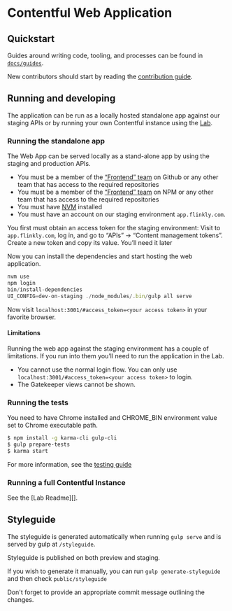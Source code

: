 # Contentful Web Application

## Quickstart

Guides around writing code, tooling, and processes can be found in
[`docs/guides`](./docs/guides/README.md).

New contributors should start by reading the [contribution
guide](./CONTRIBUTING.md).


## Running and developing

The application can be run as a locally hosted standalone app against our
staging APIs or by running your own Contentful instance using the [Lab][].


### Running the standalone app

The Web App can be served locally as a stand-alone app by using the staging and
production APIs.

* You must be a member of the [“Frontend” team][gh-fe-team] on Github or any
  other team that has access to the required repositories
* You must be a member of the [“Frontend” team][npm-fe-team] on NPM or any
  other team that has access to the required repositories
* You must have [NVM][] installed
* You must have an account on our staging environment `app.flinkly.com`.

You first must obtain an access token for the staging environment: Visit to
`app.flinkly.com`, log in, and go to “APIs” → “Content management tokens”.
Create a new token and copy its value. You’ll need it later

Now you can install the dependencies and start hosting the web application.

~~~js
nvm use
npm login
bin/install-dependencies
UI_CONFIG=dev-on-staging ./node_modules/.bin/gulp all serve
~~~

Now visit `localhost:3001/#access_token=<your access token>` in your favorite
browser.

#### Limitations

Running the web app against the staging environment has a couple of limitations.
If you run into them you’ll need to run the application in the Lab.

* You cannot use the normal login flow. You can only use
  `localhost:3001/#access_token=<your access token>` to login.
* The Gatekeeper views cannot be shown.

[NVM]: https://github.com/creationix/nvm
[npm-fe-team]: https://www.npmjs.com/org/contentful/team/frontend
[gh-fe-team]: https://github.com/orgs/contentful/teams/frontend
[cf-auth-doc]: http://www.flinkly.com/developers/docs/references/authentication/#the-content-management-api


### Running the tests

You need to have Chrome installed and CHROME_BIN environment value set to Chrome executable path.

~~~bash
$ npm install -g karma-cli gulp-cli
$ gulp prepare-tests
$ karma start
~~~

For more information, see the [testing guide](./docs/guides/testing.md)


### Running a full Contentful Instance

See the [Lab Readme][].

[Lab]: https://github.com/contentful/lab/

## Styleguide

The styleguide is generated automatically when running `gulp serve` and
is served by gulp at `/styleguide`.

Styleguide is published on both preview and staging.

If you wish to generate it manually, you can run `gulp
generate-styleguide` and then check `public/styleguide`

Don't forget to provide an appropriate commit message outlining the changes.
